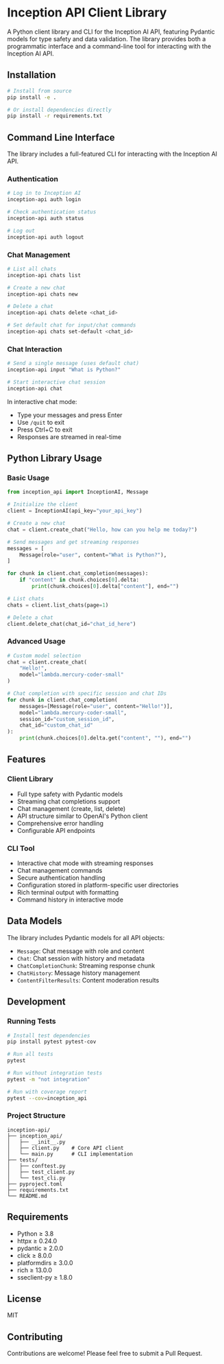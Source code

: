 # Inception API Client Library

A Python client library and CLI for the Inception AI API, featuring Pydantic models for type safety and data validation. The library provides both a programmatic interface and a command-line tool for interacting with the Inception AI API.

## Installation

```bash
# Install from source
pip install -e .

# Or install dependencies directly
pip install -r requirements.txt
```

## Command Line Interface

The library includes a full-featured CLI for interacting with the Inception AI API.

### Authentication

```bash
# Log in to Inception AI
inception-api auth login

# Check authentication status
inception-api auth status

# Log out
inception-api auth logout
```

### Chat Management

```bash
# List all chats
inception-api chats list

# Create a new chat
inception-api chats new

# Delete a chat
inception-api chats delete <chat_id>

# Set default chat for input/chat commands
inception-api chats set-default <chat_id>
```

### Chat Interaction

```bash
# Send a single message (uses default chat)
inception-api input "What is Python?"

# Start interactive chat session
inception-api chat
```

In interactive chat mode:
- Type your messages and press Enter
- Use `/quit` to exit
- Press Ctrl+C to exit
- Responses are streamed in real-time

## Python Library Usage

### Basic Usage

```python
from inception_api import InceptionAI, Message

# Initialize the client
client = InceptionAI(api_key="your_api_key")

# Create a new chat
chat = client.create_chat("Hello, how can you help me today?")

# Send messages and get streaming responses
messages = [
    Message(role="user", content="What is Python?"),
]

for chunk in client.chat_completion(messages):
    if "content" in chunk.choices[0].delta:
        print(chunk.choices[0].delta["content"], end="")

# List chats
chats = client.list_chats(page=1)

# Delete a chat
client.delete_chat(chat_id="chat_id_here")
```

### Advanced Usage

```python
# Custom model selection
chat = client.create_chat(
    "Hello!",
    model="lambda.mercury-coder-small"
)

# Chat completion with specific session and chat IDs
for chunk in client.chat_completion(
    messages=[Message(role="user", content="Hello!")],
    model="lambda.mercury-coder-small",
    session_id="custom_session_id",
    chat_id="custom_chat_id"
):
    print(chunk.choices[0].delta.get("content", ""), end="")
```

## Features

### Client Library
- Full type safety with Pydantic models
- Streaming chat completions support
- Chat management (create, list, delete)
- API structure similar to OpenAI's Python client
- Comprehensive error handling
- Configurable API endpoints

### CLI Tool
- Interactive chat mode with streaming responses
- Chat management commands
- Secure authentication handling
- Configuration stored in platform-specific user directories
- Rich terminal output with formatting
- Command history in interactive mode

## Data Models

The library includes Pydantic models for all API objects:

- `Message`: Chat message with role and content
- `Chat`: Chat session with history and metadata
- `ChatCompletionChunk`: Streaming response chunk
- `ChatHistory`: Message history management
- `ContentFilterResults`: Content moderation results

## Development

### Running Tests

```bash
# Install test dependencies
pip install pytest pytest-cov

# Run all tests
pytest

# Run without integration tests
pytest -m "not integration"

# Run with coverage report
pytest --cov=inception_api
```

### Project Structure

```
inception-api/
├── inception_api/
│   ├── __init__.py
│   ├── client.py    # Core API client
│   └── main.py      # CLI implementation
├── tests/
│   ├── conftest.py
│   ├── test_client.py
│   └── test_cli.py
├── pyproject.toml
├── requirements.txt
└── README.md
```

## Requirements

- Python ≥ 3.8
- httpx ≥ 0.24.0
- pydantic ≥ 2.0.0
- click ≥ 8.0.0
- platformdirs ≥ 3.0.0
- rich ≥ 13.0.0
- sseclient-py ≥ 1.8.0

## License

MIT

## Contributing

Contributions are welcome! Please feel free to submit a Pull Request.
